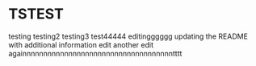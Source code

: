 # TSTEST
testing
testing2
testing3
test44444
editingggggg
updating the README with additional information
edit
another edit
againnnnnnnnnnnnnnnnnnnnnnnnnnnnnnnnnnnntttt
